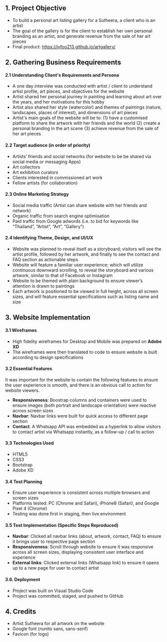 ## 1. Project Objective

-	To build a personal art listing gallery for a Sutheera, a client who is an artist 
-	The goal of the gallery is for the client to establish her own personal branding as an artist, and generate revenue from the sale of her art pieces
- Final product: https://jyfoo213.github.io/artgallery/

## 2. Gathering Business Requirements
#### 2.1 Understanding Client's Requirements and Persona

-	A one day interview was conducted with artist / client to understand artist profile, art pieces, and objectives for the website
-	Artist shared her personal journey in painting and learning about art over the years, and her motivations for this hobby
-	Artist also shared her style (watercolor) and themes of paintings (nature, landscapes, places of interest), and dimensions of art pieces
-	Artist's main goals of the website will be to: 
(1) have a customised platform to share the artwork with her friends and the world
(2) create a personal branding in the art scene
(3) achieve revenue from the sale of her art pieces

#### 2.2 Target audience (in order of priority)
-	Artists’ friends and social networks (for website to be be shared via social media or messaging Apps)
-	Art collectors
-	Art exhibition curators
-	Clients interested in commissioned art work
-	Fellow artists (for collaboration)

#### 2.3 Online Marketing Strategy
-	Social media traffic (Artist can share website with her friends and network)
-	Organic traffic from search engine optimisation
-	Paid traffic from Google adwords (i.e. to bid for keywords like “Thailand”, “Artist”, “Art”, “Gallery”)

#### 2.4 Identifying Theme, Design, and UI/UX 
-	Website was planned to reveal itself as a storyboard; visitors will see the artist profile, followed by her artwork, and finally to see the contact and FAQ section as actionable steps
-	Website will feature a familiar user experience; which will utilize continuous downward scrolling, to reveal the storyboard and various artwork, similar to that of Facebook or Instagram
-	Website to be themed with plain background to ensure viewer’s attention is drawn to paintings
-	Each artwork is positioned to be viewed in full height, across all screen sizes, and will feature essential specifications such as listing name and size

## 3. Website Implementation 
#### 3.1 Wireframes
-	High fidelity wireframes for Desktop and Mobile was prepared on **Adobe XD**
-	The wireframes were then translated to code to ensure website is built according to design specifications

#### 3.2 Essential Features
It was important for the website to contain the following features to ensure the user experience is smooth, and there is an obvious call to action for website viewers.
-	**Responsiveness**: Boostrap columns and containers were used to ensure images (both portrait and landscape orientation) were reactive across screen sizes
-	**Navbar**: Navbar links were built for quick access to different page section
-	**Contact**: A Whatsapp API was embedded as a hyperlink to allow visitors to contact artist via Whatsapp instantly, as a follow-up / call to action

#### 3.3 Technologies Used
-	HTML5
-	CSS3
-	Bootstrap
-	Adobe XD

#### 3.4 Test Planning
-	Ensure user experience is consistent across multiple browsers and screen sizes
-	Platforms tested: PC (Chrome and Safari), iPhone8 (Safari), and Google Pixel 4 (Chrome)
-	Testing was done first in staging, then live environment

#### 3.5 Test Implementation (Specific Steps Reproduced)
-	**Navbar**: Clicked all navbar links (about, artwork, contact, FAQ) to ensure it brings user to respective page section
-	**Responsiveness**: Scroll through website to ensure it was responsive across all screen sizes, displaying consistent user interface and experience
-	**External links**: Clicked external links (Whatsapp link) to ensure it opens up to a new page for user to contact artist

#### 3.6. Deployment
-	Project was built on Visual Studio Code
-	Project was committed, staged, and pushed to GitHub

## 4. Credits
-	Artist Sutheera for all artwork on the website
-	Google font (nunito sans, sans-serif)
-	Favicon (for logo)

